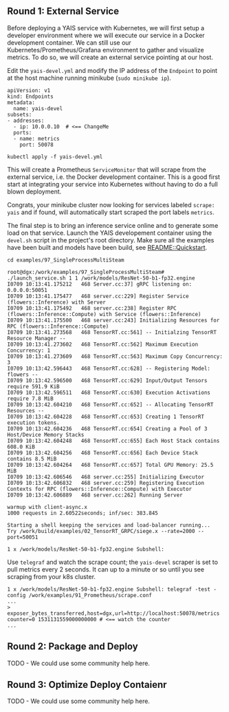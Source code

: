 
## Round 1: External Service

Before deploying a YAIS service with Kubernetes, we will first setup a developer environment
where we will execute our service in a Docker development container. We can still use our
Kubernetes/Prometheus/Grafana environment to gather and visualize metrics.  To do so, we
will create an external service pointing at our host.

Edit the `yais-devel.yml` and modify the IP address of the `Endpoint` to point at the host machine running
minikube (`sudo minikube ip`). 

```
apiVersion: v1
kind: Endpoints
metadata:
  name: yais-devel
subsets:
- addresses:
  - ip: 10.0.0.10  # <== ChangeMe
  ports:
  - name: metrics
    port: 50078
```

```
kubectl apply -f yais-devel.yml
```

This will create a Prometheus `ServiceMonitor` that will scrape from the external service, i.e. the 
Docker development container.  This is a good first start at integrating your service into Kubernetes
without having to do a full blown deployment.

Congrats, your minikube cluster now looking for services labeled `scrape: yais` and if found, will
automatically start scraped the port labels `metrics`.  

The final step is to bring an inference service online and to generate some load on that service.
Launch the YAIS developement container using the `devel.sh` script in the project's root directory.
Make sure all the examples have been built and models have been build, 
see [README::Quickstart](README.md#quickstart). 

```
cd examples/97_SingleProcessMultiSteam

root@dgx:/work/examples/97_SingleProcessMultiSteam# ./launch_service.sh 1 1 /work/models/ResNet-50-b1-fp32.engine
I0709 10:13:41.175212   468 Server.cc:37] gRPC listening on: 0.0.0.0:50051
I0709 10:13:41.175477   468 server.cc:229] Register Service (flowers::Inference) with Server
I0709 10:13:41.175492   468 server.cc:238] Register RPC (flowers::Inference::Compute) with Service (flowers::Inference)
I0709 10:13:41.175500   468 server.cc:243] Initializing Resources for RPC (flowers::Inference::Compute)
I0709 10:13:41.273568   468 TensorRT.cc:561] -- Initialzing TensorRT Resource Manager --
I0709 10:13:41.273602   468 TensorRT.cc:562] Maximum Execution Concurrency: 1
I0709 10:13:41.273609   468 TensorRT.cc:563] Maximum Copy Concurrency: 3
I0709 10:13:42.596443   468 TensorRT.cc:628] -- Registering Model: flowers --
I0709 10:13:42.596500   468 TensorRT.cc:629] Input/Output Tensors require 591.9 KiB
I0709 10:13:42.596511   468 TensorRT.cc:630] Execution Activations require 7.8 MiB
I0709 10:13:42.604210   468 TensorRT.cc:652] -- Allocating TensorRT Resources --
I0709 10:13:42.604228   468 TensorRT.cc:653] Creating 1 TensorRT execution tokens.
I0709 10:13:42.604236   468 TensorRT.cc:654] Creating a Pool of 3 Host/Device Memory Stacks
I0709 10:13:42.604248   468 TensorRT.cc:655] Each Host Stack contains 608.0 KiB
I0709 10:13:42.604256   468 TensorRT.cc:656] Each Device Stack contains 8.5 MiB
I0709 10:13:42.604264   468 TensorRT.cc:657] Total GPU Memory: 25.5 MiB
I0709 10:13:42.606546   468 server.cc:255] Initializing Executor
I0709 10:13:42.606832   468 server.cc:259] Registering Execution Contexts for RPC (flowers::Inference::Compute) with Executor
I0709 10:13:42.606889   468 server.cc:262] Running Server

warmup with client-async.x
1000 requests in 2.60522seconds; inf/sec: 383.845

Starting a shell keeping the services and load-balancer running...
Try /work/build/examples/02_TensorRT_GRPC/siege.x --rate=2000 --port=50051

1 x /work/models/ResNet-50-b1-fp32.engine Subshell:
```

Use `telegraf` and watch the scrape count; the `yais-devel` scraper is set to pull metrics every 2 seconds.
It can up to a minute or so until you see scraping from your k8s cluster.

```
1 x /work/models/ResNet-50-b1-fp32.engine Subshell: telegraf -test -config /work/examples/91_Prometheus/scrape.conf
...
> exposer_bytes_transferred,host=dgx,url=http://localhost:50078/metrics counter=0 1531131559000000000 # <== watch the counter
...
```

## Round 2: Package and Deploy

TODO - We could use some community help here.

## Round 3: Optimize Deploy Contaienr

TODO - We could use some community help here.
